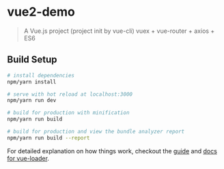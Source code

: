 # vue2-demo

> A Vue.js project (project init by vue-cli)
> vuex + vue-router + axios + ES6 

## Build Setup

``` bash
# install dependencies
npm/yarn install

# serve with hot reload at localhost:3000
npm/yarn run dev

# build for production with minification
npm/yarn run build

# build for production and view the bundle analyzer report
npm/yarn run build --report
```

For detailed explanation on how things work, checkout the [guide](http://vuejs-templates.github.io/webpack/) and [docs for vue-loader](http://vuejs.github.io/vue-loader).
